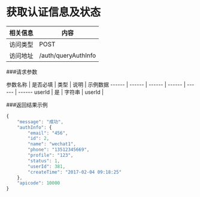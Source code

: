 

# 获取认证信息及状态
 相关信息 | 内容
 ------ | ------
 访问类型 | POST
 访问地址 | /auth/queryAuthInfo

###请求参数

 参数名称 | 是否必填 | 类型 | 说明 | 示例数据
 ------ | ------ | ------ | ------ | ------ | ------
 userId | 是 | 字符串 | userId |

###返回结果示例

```javascript
{
    "message": "成功",
    "authInfo": {
        "email": "456",
        "id": 2,
        "name": "wechat1",
        "phone": "13512345669",
        "profile": "123",
        "status": 1,
        "userId": 381,
        "createTime": "2017-02-04 09:18:25"
    },
    "apicode": 10000
}
